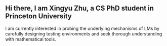 ## Hi there, I am Xingyu Zhu, a CS PhD student in Princeton University

I am currently interested in probing the underlying mechanisms of LMs by carefully designing testing environments and seek thorough understanding with mathematical tools.

<!--
**UltimateJupiter/UltimateJupiter** is a ✨ _special_ ✨ repository because its `README.md` (this file) appears on your GitHub profile.

Here are some ideas to get you started:

- 🔭 I’m currently working on ...
- 🌱 I’m currently learning ...
- 👯 I’m looking to collaborate on ...
- 🤔 I’m looking for help with ...
- 💬 Ask me about ...
- 📫 How to reach me: ...
- 😄 Pronouns: ...
- ⚡ Fun fact: ...
-->
